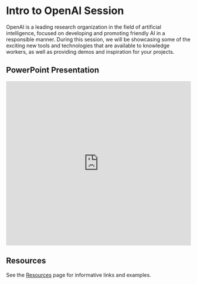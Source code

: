 # Intro to OpenAI Session
OpenAI is a leading research organization in the field of artificial intelligence, focused on developing and promoting friendly AI in a responsible manner. During this session, we will be showcasing some of the exciting new tools and technologies that are available to knowledge workers, as well as providing demos and inspiration for your projects.

## PowerPoint Presentation
<iframe src='https://view.officeapps.live.com/op/embed.aspx?src=https://hylandtechoutreach.github.io/hackathon/OpenAISession/OpenAI_Session.pptx' width='100%' height='450px' frameborder='0'></iframe>

## Resources
See the [Resources](Resources.md) page for informative links and examples.
